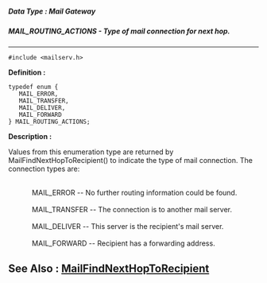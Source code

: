 ##### Data Type : Mail Gateway
##### MAIL_ROUTING_ACTIONS - Type of mail connection for next hop.
---
```
#include <mailserv.h>
```

**Definition :**
```
typedef enum {
   MAIL_ERROR,
   MAIL_TRANSFER,
   MAIL_DELIVER,
   MAIL_FORWARD
} MAIL_ROUTING_ACTIONS;
```

**Description :**

Values from this enumeration type are returned by MailFindNextHopToRecipient() to indicate the type of mail connection.  The connection types are:
<ul>
<ul><br>
MAIL_ERROR -- No further routing information could be found.<br>
<br>
MAIL_TRANSFER -- The connection is to another mail server.<br>
<br>
MAIL_DELIVER -- This server is the recipient's mail server.<br>
<br>
MAIL_FORWARD -- Recipient has a forwarding address.</ul>
</ul>



**See Also :**
[MailFindNextHopToRecipient](/domino-c-api-docs/reference/Func/MailFindNextHopToRecipient)
---
